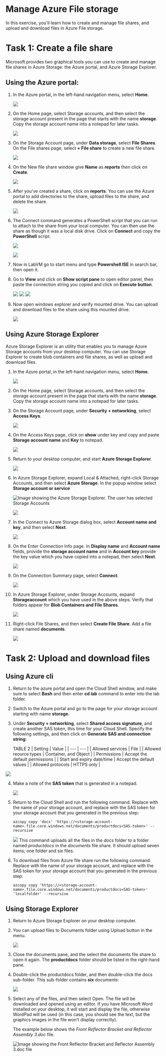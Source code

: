 # Manage Azure File storage

In this exercise, you'll learn how to create and manage file shares, and upload and download files in Azure File storage.


# Task 1: Create a file share

Microsoft provides two graphical tools you can use to create and manage file shares in Azure Storage: the Azure portal, and Azure Storage Explorer.

## Using the Azure portal:

1. In the Azure portal, in the left-hand navigation menu, select **Home**.

    ![](media/lab4/task3/1.png)

2. On the Home page, select Storage accounts, and then select the storage account present in the page that starts with the name **storage**. Copy the storage account name into a notepad for later tasks.

    ![](media/lab4/select-storage.png)

3. On the Storage Account page, under **Data storage**, select **File Shares**. On the File shares page, select **+ File share** to create a new file share.

    ![](media/lab4/create-fs.png)
    
4. On the New file share window give **Name** as **reports** then click on **Create**.

    ![](media/lab4/create-fs2.png)
    
5. After you've created a share, click on **reports**. You can use the Azure portal to add directories to the share, upload files to the share, and delete the share. 

    ![](media/lab4/fs-menu.png)

6. The Connect command generates a PowerShell script that you can run to attach to the share from your local computer. You can then use the share as though it was a local disk drive. Click on **Connect** and copy the **PowerShell** script.

    ![](media/lab4/connect-fs.png)
    
    ![](media/lab4/connect-fs1.png)    
    
7. Now in LabVM go to start menu and type **Powershell ISE** in search bar, then open it.

8. Go to **View** and click on **Show script pane** to open editor panel, then paste the connection string you copied and click on **Execute button**.

    ![](media/lab4/sh-pane.png) 
    ![](media/lab4/ise-1.png) 
    ![](media/lab4/ise-2.png)     
    
9. Now open windows explorer and verify mounted drive. You can upload and download files to the share using this mounted drive.

    ![](media/lab4/mount-fs.png)   

## Using Azure Storage Explorer

Azure Storage Explorer is an utility that enables you to manage Azure Storage accounts from your desktop computer. You can use Storage Explorer to create blob containers and file shares, as well as upload and download files.

1.  In the Azure portal, in the left-hand navigation menu, select **Home**.

    ![](media/lab4/task3/1.png)

1.  On the Home page, select Storage accounts, and then select the storage account present in the page that starts with the name **storage**. Copy the storage account name into a notepad for later tasks.

1.  On the Storage Account page, under **Security + networking**, select **Access Keys**.

    ![](media/lab4/sas1.png)

1.  On the Access Keys page, click on **show** under key and copy and paste **Storage account name** and **Key** to notepad.

    ![](media/lab4/ac11.png)

1.  Return to your desktop computer, and start **Azure Storage Explorer**.

    ![](media/lab4/task3/4-1.png)

1.  In Azure Storage Explorer, expand Local & Attached, right-click Storage Accounts, and then select **Azure Storage**. In the popup window select **Storage account or service**

    ![Image showing the Azure Storage Explorer. The user has selected Storage Accounts](https://docs.microsoft.com/en-us/learn/wwl-data-ai/explore-non-relational-data-stores-azure/media/6-local-attached.png)
    
    ![](media/lab4/se2.png)

1.  In the Connect to Azure Storage dialog box, select **Account name and key**, and then select **Next**.

    ![](media/lab4/se4-1.png)

1.  On the Enter Connection Info page. In **Display name** and **Account name** fields, provide the **storage account name** and in **Account key** provide the key value which you have copied into a notepad, then select **Next**.

    ![](media/lab4/se5.png)

1.  On the Connection Summary page, select **Connect**.

     ![](media/lab4/se6.png)

1. In Azure Storage Explorer, under Storage Accounts, expand **Storageaccount** which you have used in the above steps. Verify that folders appear for **Blob Containers and File Shares**.

   ![](media/lab4/task3/8new.png)

1. Right-click File Shares, and then select **Create File Share**. Add a file share named **documents**.

   ![](media/lab4/task3/10-1.png)

# Task 2: Upload and download files

## Using Azure cli

1.  Return to the azure portal and open the Cloud Shell window, and make sure to select **Bash** and then enter **cd lab** command to enter into the lab folder.
2.  Switch to the Azure portal and go to the page for your storage account starting with name **storage**.

3.  Under **Security + networking**, select **Shared access signature**, and create another SAS token, this time for your Cloud Shell. Specify the following settings, and then click on **Generate SAS and connection string**:

    TABLE 2
    | Setting | Value |
    | --- | --- |
    | Allowed services | File |
    | Allowed reource types | Container, and Object |
    | Permissions | Accept the default permissions |
    | Start and expiry date/time | Accept the default values |
    | Allowed protocols | HTTPS only |

   ![](media/lab4/task3/10.png)
   
4. Make a note of the **SAS token** that is generated in a notepad.

   ![](media/lab4/task3/11.png)

5.  Return to the Cloud Shell and run the following command. Replace <storage-account-name> with the name of your storage account, and replace <SAS-token> with the SAS token for your storage account that you generated in the previous step:

    ```
    azcopy copy 'docs' 'https://<storage-account-name>.file.core.windows.net/documents/productdocs<SAS-token>' --recursive

    ```

    ![](media/lab4/task3/12.png)
    This command uploads all the files in the *docs* folder to a folder named *productdocs* in the *documents* file share. It should upload seven items; one folder and six files.

6. To download files from Azure file share run the following command. Replace <storage-account-name> with the name of your storage account, and replace <SAS-token> with the SAS token for your storage account that you generated in the previous step:

    ```
    azcopy copy 'https://<storage-account-name>.file.core.windows.net/documents/productdocs<SAS-token>' 'localfolder' --recursive

    ```        
    
## Using Storage Explorer

1.  Return to Azure Storage Explorer on your desktop computer.

2.  You can upload files to Documents folder using Upload button in the menu.
    
    ![](media/lab4/upload-se.png)    
    
3.  Close the documents pane, and the select the documents file share to open it again. The **productdocs** folder should be listed in the right-hand pane.
    
4.  Double-click the productdocs folder, and then double-click the docs sub-folder. This sub-folder contains **six** documents:

    ![](media/lab4/task3/13.png)

5.  Select any of the files, and then select Open. The file will be downloaded and opened using an editor. If you have Microsoft Word installed on your desktop, it will start and display the file, otherwise WordPad will be used (in this case, you should see the text, but the graphics images in the file won't display correctly).

    The example below shows the *Front Reflector Bracket and Reflector Assembly 3.doc* file.

    ![Image showing the Front Reflector Bracket and Reflector Assembly 3.doc file](https://docs.microsoft.com/en-us/learn/wwl-data-ai/explore-non-relational-data-stores-azure/media/6-word-document.png)
